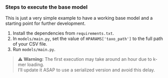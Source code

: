### Steps to execute the base model

This is just a very simple example to have a working base model and a starting 
point for further development.


1. Install the dependencies from `requirements.txt`.
2. In `models/main.py`, set the value of `HPARAMS['taxo_path']` to the full path of your 
CSV file.
3. Run `models/main.py`.

> ⚠️ **Warning:** The first execution may take around an hour due to k-mer loading.  
> I’ll update it ASAP to use a serialized version and avoid this delay.

